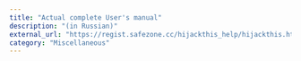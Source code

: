 ```yaml
---
title: "Actual complete User's manual"
description: "(in Russian)"
external_url: "https://regist.safezone.cc/hijackthis_help/hijackthis.html"
category: "Miscellaneous"
---
```

